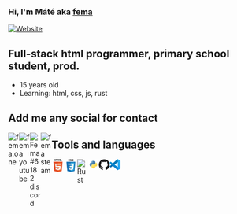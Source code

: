 ### Hi, I'm Máté aka [fema][website]
[![Website](https://img.shields.io/website?label=fema.one&style=for-the-badge&url=https%3A%2F%2Ffema.one)](https://fema.one)

## Full-stack html programmer, primary school student, prod.
- 15 years old
- Learning: html, css, js, rust

## Add me any social for contact
[<img align="left" alt="fema.one" width="22px" src="https://upload.wikimedia.org/wikipedia/commons/a/ae/Globe_icon-white.svg" />][website]
[<img align="left" alt="fema youtube" width="22px" src="https://buildair.com/wp-content/uploads/2019/04/youtube_icona.png" />][youtube]
[<img align="left" alt="Fema#6182 discord" width="22px" src="https://www.iconsdb.com/icons/download/white/discord-128.png" />][discord]
[<img align="left" alt="fema steam" width="22px" src="https://cdn.freebiesupply.com/images/large/2x/steam-logo-black-transparent.png" />][steam]

## Tools and languages

<img align="left" alt="HTML5" width="26px" src="https://raw.githubusercontent.com/github/explore/80688e429a7d4ef2fca1e82350fe8e3517d3494d/topics/html/html.png" />
<img align="left" alt="CSS3" width="26px" src="https://raw.githubusercontent.com/github/explore/80688e429a7d4ef2fca1e82350fe8e3517d3494d/topics/css/css.png" />
<img align="left" alt="Rust" width="22px" src="https://raw.githubusercontent.com/jalbertsr/logo-badge-images/master/img/rsz_rust.png" />
<img align="left" alt="Python" width="22px" src="https://raw.githubusercontent.com/github/explore/master/topics/python/python.png" />
<img align="left" alt="Github" width="22px" src="https://raw.githubusercontent.com/github/explore/master/topics/github/github.png" />
<img align="left" alt="Visual Studio Code" width="22px" src="https://raw.githubusercontent.com/github/explore/master/topics/visual-studio-code/visual-studio-code.png" />

[website]: https://fema.one
[youtube]: https://www.youtube.com/channel/UCx-MNCKET13anYIfsYWGOIw
[discord]: https://dsc.bio/fema
[steam]: https://steamcommunity.com/id/mateyo0001


